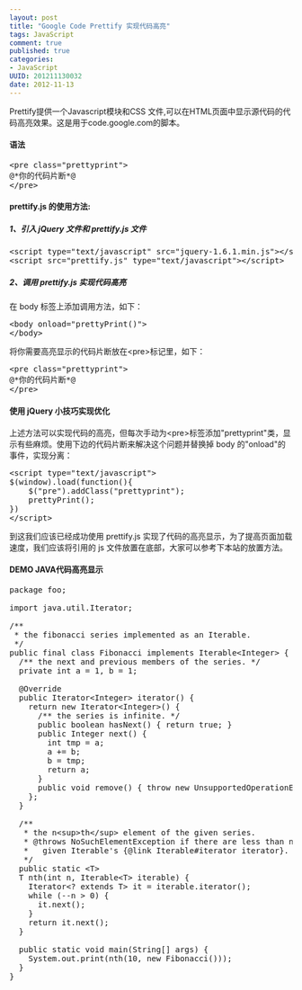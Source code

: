 ```yaml
---
layout: post
title: "Google Code Prettify 实现代码高亮"
tags: JavaScript
comment: true
published: true
categories:
- JavaScript
UUID: 201211130032
date: 2012-11-13
---
```


Prettify提供一个Javascript模块和CSS 文件,可以在HTML页面中显示源代码的代码高亮效果。这是用于code.google.com的脚本。

#### 语法
<pre id="javascript">
&lt;pre class=&quot;prettyprint&quot;&gt;
@*你的代码片断*@
&lt;/pre&gt;
</pre>

#### prettify.js 的使用方法:
##### 1、引入 jQuery 文件和 prettify.js 文件
<pre id="javascript">
&lt;script type=&quot;text/javascript&quot; src=&quot;jquery-1.6.1.min.js&quot;&gt;&lt;/script&gt;
&lt;script src=&quot;prettify.js&quot; type=&quot;text/javascript&quot;&gt;&lt;/script&gt;
</pre>

##### 2、调用 prettify.js 实现代码高亮
<p>在 body 标签上添加调用方法，如下：</p>
<pre id="javascript">
&lt;body onload=&quot;prettyPrint()&quot;&gt;
&lt;/body&gt;
</pre>
<p>将你需要高亮显示的代码片断放在&lt;pre&gt;标记里，如下：</p>
<pre id="javascript">
&lt;pre class=&quot;prettyprint&quot;&gt;
@*你的代码片断*@
&lt;/pre&gt;
</pre>


#### 使用 jQuery 小技巧实现优化
<p>上述方法可以实现代码的高亮，但每次手动为&lt;pre&gt;标签添加&quot;prettyprint&quot;类，显示有些麻烦。使用下边的代码片断来解决这个问题并替换掉 body 的&quot;onload&quot;的事件，实现分离：</p>
<pre class="prettyprint" id="javascript">
&lt;script type=&quot;text/javascript&quot;&gt;
$(window).load(function(){
    $(&quot;pre&quot;).addClass(&quot;prettyprint&quot;);
    prettyPrint();
})
&lt;/script&gt;
</pre>
<p>到这我们应该已经成功使用 prettify.js 实现了代码的高亮显示，为了提高页面加载速度，我们应该将引用的 js 文件放置在底部，大家可以参考下本站的放置方法。</p>

#### DEMO JAVA代码高亮显示
<pre class="prettyprint" id="java">
package foo;

import java.util.Iterator;

/**
 * the fibonacci series implemented as an Iterable.
 */
public final class Fibonacci implements Iterable&lt;Integer> {
  /** the next and previous members of the series. */
  private int a = 1, b = 1;

  @Override
  public Iterator&lt;Integer> iterator() {
    return new Iterator&lt;Integer>() {
      /** the series is infinite. */
      public boolean hasNext() { return true; }
      public Integer next() {
        int tmp = a;
        a += b;
        b = tmp;
        return a;
      }
      public void remove() { throw new UnsupportedOperationException(); }
    };
  }

  /**
   * the n&lt;sup>th&lt;/sup> element of the given series.
   * @throws NoSuchElementException if there are less than n elements in the
   *   given Iterable's {@link Iterable#iterator iterator}.
   */
  public static &lt;T>
  T nth(int n, Iterable&lt;T> iterable) {
    Iterator&lt;? extends T> it = iterable.iterator();
    while (--n > 0) {
      it.next();
    }
    return it.next();
  }

  public static void main(String[] args) {
    System.out.print(nth(10, new Fibonacci()));
  }
}
</pre>


  
